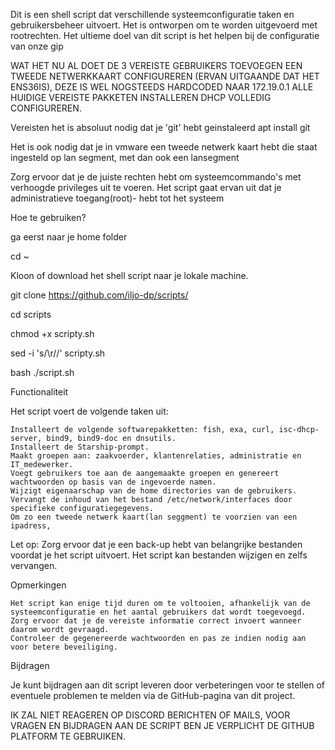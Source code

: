Dit is een shell script dat verschillende systeemconfiguratie taken en gebruikersbeheer uitvoert. Het is ontworpen om te worden uitgevoerd met rootrechten. Het ultieme doel van dit script is het helpen bij de configuratie van onze gip

WAT HET NU AL DOET
DE 3 VEREISTE GEBRUIKERS TOEVOEGEN
EEN TWEEDE NETWERKKAART CONFIGUREREN (ERVAN UITGAANDE DAT HET ENS36IS), DEZE IS WEL NOGSTEEDS HARDCODED NAAR 172.19.0.1
ALLE HUIDIGE VEREISTE PAKKETEN INSTALLEREN
DHCP VOLLEDIG CONFIGUREREN.



Vereisten
het is absoluut nodig dat je 'git' hebt geinstaleerd
apt install git

Het is ook nodig dat je in vmware een tweede netwerk kaart hebt die staat ingesteld op lan segment, met dan ook een lansegment 

Zorg ervoor dat je de juiste rechten hebt om systeemcommando's met verhoogde privileges uit te voeren. Het script gaat ervan uit dat je administratieve toegang(root)- hebt tot het systeem

Hoe te gebruiken?

ga eerst naar je home folder

cd ~ 

Kloon of download het shell script naar je lokale machine.

git clone https://github.com/iljo-dp/scripts/

cd scripts

chmod +x scripty.sh

sed -i 's/\r//' scripty.sh 

bash ./script.sh

Functionaliteit

Het script voert de volgende taken uit:

    Installeert de volgende softwarepakketten: fish, exa, curl, isc-dhcp-server, bind9, bind9-doc en dnsutils.
    Installeert de Starship-prompt.
    Maakt groepen aan: zaakvoerder, klantenrelaties, administratie en IT_medewerker.
    Voegt gebruikers toe aan de aangemaakte groepen en genereert wachtwoorden op basis van de ingevoerde namen.
    Wijzigt eigenaarschap van de home directories van de gebruikers.
    Vervangt de inhoud van het bestand /etc/network/interfaces door specifieke configuratiegegevens.
    Om zo een tweede netwerk kaart(lan seggment) te voorzien van een ipadress,

Let op: Zorg ervoor dat je een back-up hebt van belangrijke bestanden voordat je het script uitvoert. Het script kan bestanden wijzigen en zelfs vervangen.

Opmerkingen

    Het script kan enige tijd duren om te voltooien, afhankelijk van de systeemconfiguratie en het aantal gebruikers dat wordt toegevoegd.
    Zorg ervoor dat je de vereiste informatie correct invoert wanneer daarom wordt gevraagd.
    Controleer de gegenereerde wachtwoorden en pas ze indien nodig aan voor betere beveiliging.

Bijdragen

Je kunt bijdragen aan dit script leveren door verbeteringen voor te stellen of eventuele problemen te melden via de GitHub-pagina van dit project.

IK ZAL NIET REAGEREN OP DISCORD BERICHTEN OF MAILS, VOOR VRAGEN EN BIJDRAGEN AAN DE SCRIPT BEN JE VERPLICHT DE GITHUB PLATFORM TE GEBRUIKEN.
